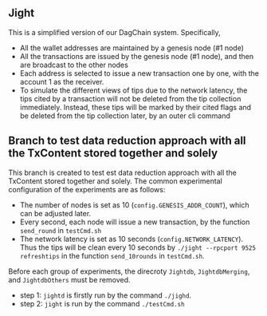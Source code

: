 ## Jight

This is a simplified version of our DagChain system. Specifically,
- All the wallet addresses are maintained by a genesis node (#1 node)
- All the transactions are issued by the genesis node (#1 node), and then are broadcast to the other nodes
- Each address is selected to issue a new transaction one by one, with the account 1 as the receiver.
- To simulate the different views of tips due to the network latency, the tips cited by a transaction will not be 
deleted from the tip collection immediately. Instead, these tips will be marked by their cited flags and be deleted 
from the tip collection later, by an outer cli command

## Branch to test data reduction approach with all the TxContent stored together and solely 

This branch is created to test est data reduction approach with all the TxContent stored together and solely.
The common experimental configuration of the experiments are as follows:
- The number of nodes is set as 10 (`config.GENESIS_ADDR_COUNT`), which can be adjusted later.
- Every second, each node will issue a new transaction, by the function `send_round` in `testCmd.sh`
- The network latency is set as 10 seconds (`config.NETWORK_LATENCY`). Thus the tips will be clean every 10 seconds by
   `./jight --rpcport 9525 refreshtips` in the function `send_10rounds` in `testCmd.sh`.

Before each group of experiments, the direcroty `Jightdb`, `JightdbMerging`, and `JightdbOthers`  must be removed.

- step 1: `jightd` is firstly run by the command `./jighd`.
- step 2: `jight` is run by the command `./testCmd.sh`